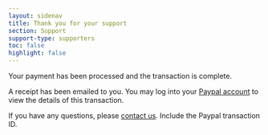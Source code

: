 ```yaml
---
layout: sidenav
title: Thank you for your support
section: Support
support-type: supporters
toc: false
highlight: false
---
```


Your payment has been processed and the transaction is complete.

A receipt has been emailed to you. You may log into your [Paypal account](https://www.paypal.com) to view the details of this transaction.

If you have any questions, please [contact us](mailto:feedback@doaj.org). Include the Paypal transaction ID.
